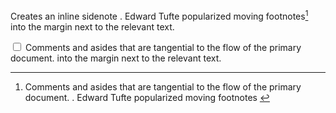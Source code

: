 Creates an inline sidenote
.
Edward Tufte popularized moving footnotes[^1] into the margin next to the relevant text.

[^1]: Comments and asides that are tangential to the flow of the primary document.
.
Edward Tufte popularized moving footnotes
<label for="sn-" class="margin-toggle sidenote-number"></label>
<input id="sn-" type="checkbox" class="margin-toggle">
<span class="sidenote">Comments and asides that are tangential to the flow of the primary document.</span>
 into the margin next to the relevant text.
